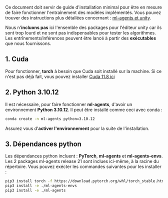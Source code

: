 Ce document doit servir de guide d'installation minimal pour être en mesure de faire fonctionner l'entraînement des modèles implémentés. Vous pouvez trouver des instructions plus détallées concernant : [ml-agents et unity](https://unity-technologies.github.io/ml-agents/Installation/).

Nous n'**incluons pas** ici l'ensemble des packages pour l'éditeur unity car ils sont trop lourd et ne sont pas indispensables pour tester les algorithmes. Les entrînements/inférences peuvent être lancé à partir des **exécutables** que nous fournissons.

## 1. Cuda

Pour fonctionner, **torch** à besoin que Cuda soit installé sur la machine. Si ce n'est pas déjà fait, vous pouvez installer [Cuda 11.8 ici](https://developer.nvidia.com/cuda-11-8-0-download-archive)

## 2. Python 3.10.12

Il est nécessaire, pour faire fonctionner **ml-agents**, d'avoir un environnement **Python 3.10.12**. Il peut être installé comme ceci avec conda :

```bash
conda create -n ml-agents python=3.10.12
```

Assurez vous d'**activer l'environnement** pour la suite de l'installation.

## 3. Dépendances python

Les dépendances python incluent : **PyTorch**, **ml-agents** et **ml-agents-envs**. Les 2 packages ml-agents release 21 sont inclues ici-même, à la racine du répertoire. Vous pouvez exécter les commandes suivantes pour les installer :

```bash
pip3 install torch -f https://download.pytorch.org/whl/torch_stable.html
pip3 install -e ./ml-agents-envs
pip3 install -e ./ml-agents
```
